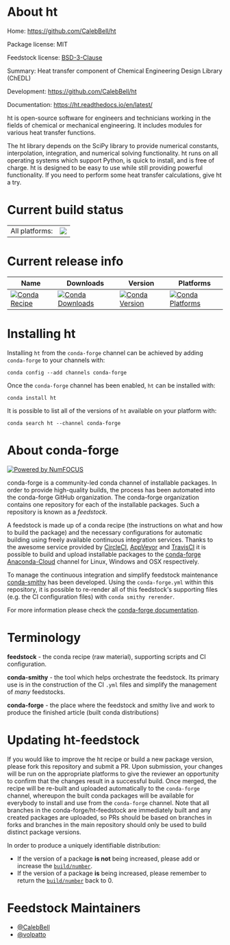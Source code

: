 About ht
========

Home: https://github.com/CalebBell/ht

Package license: MIT

Feedstock license: [BSD-3-Clause](https://github.com/conda-forge/ht-feedstock/blob/master/LICENSE.txt)

Summary: Heat transfer component of Chemical Engineering Design Library (ChEDL)

Development: https://github.com/CalebBell/ht

Documentation: https://ht.readthedocs.io/en/latest/

ht is open-source software for engineers and technicians working in the fields of chemical
or mechanical engineering. It includes modules for various heat transfer functions.

The ht library depends on the SciPy library to provide numerical constants, interpolation, integration,
and numerical solving functionality. ht runs on all operating systems which support Python, is quick to install,
and is free of charge. ht is designed to be easy to use while still providing powerful functionality.
If you need to perform some heat transfer calculations, give ht a try.


Current build status
====================


<table><tr><td>All platforms:</td>
    <td>
      <a href="https://dev.azure.com/conda-forge/feedstock-builds/_build/latest?definitionId=6706&branchName=master">
        <img src="https://dev.azure.com/conda-forge/feedstock-builds/_apis/build/status/ht-feedstock?branchName=master">
      </a>
    </td>
  </tr>
</table>

Current release info
====================

| Name | Downloads | Version | Platforms |
| --- | --- | --- | --- |
| [![Conda Recipe](https://img.shields.io/badge/recipe-ht-green.svg)](https://anaconda.org/conda-forge/ht) | [![Conda Downloads](https://img.shields.io/conda/dn/conda-forge/ht.svg)](https://anaconda.org/conda-forge/ht) | [![Conda Version](https://img.shields.io/conda/vn/conda-forge/ht.svg)](https://anaconda.org/conda-forge/ht) | [![Conda Platforms](https://img.shields.io/conda/pn/conda-forge/ht.svg)](https://anaconda.org/conda-forge/ht) |

Installing ht
=============

Installing `ht` from the `conda-forge` channel can be achieved by adding `conda-forge` to your channels with:

```
conda config --add channels conda-forge
```

Once the `conda-forge` channel has been enabled, `ht` can be installed with:

```
conda install ht
```

It is possible to list all of the versions of `ht` available on your platform with:

```
conda search ht --channel conda-forge
```


About conda-forge
=================

[![Powered by NumFOCUS](https://img.shields.io/badge/powered%20by-NumFOCUS-orange.svg?style=flat&colorA=E1523D&colorB=007D8A)](http://numfocus.org)

conda-forge is a community-led conda channel of installable packages.
In order to provide high-quality builds, the process has been automated into the
conda-forge GitHub organization. The conda-forge organization contains one repository
for each of the installable packages. Such a repository is known as a *feedstock*.

A feedstock is made up of a conda recipe (the instructions on what and how to build
the package) and the necessary configurations for automatic building using freely
available continuous integration services. Thanks to the awesome service provided by
[CircleCI](https://circleci.com/), [AppVeyor](https://www.appveyor.com/)
and [TravisCI](https://travis-ci.com/) it is possible to build and upload installable
packages to the [conda-forge](https://anaconda.org/conda-forge)
[Anaconda-Cloud](https://anaconda.org/) channel for Linux, Windows and OSX respectively.

To manage the continuous integration and simplify feedstock maintenance
[conda-smithy](https://github.com/conda-forge/conda-smithy) has been developed.
Using the ``conda-forge.yml`` within this repository, it is possible to re-render all of
this feedstock's supporting files (e.g. the CI configuration files) with ``conda smithy rerender``.

For more information please check the [conda-forge documentation](https://conda-forge.org/docs/).

Terminology
===========

**feedstock** - the conda recipe (raw material), supporting scripts and CI configuration.

**conda-smithy** - the tool which helps orchestrate the feedstock.
                   Its primary use is in the construction of the CI ``.yml`` files
                   and simplify the management of *many* feedstocks.

**conda-forge** - the place where the feedstock and smithy live and work to
                  produce the finished article (built conda distributions)


Updating ht-feedstock
=====================

If you would like to improve the ht recipe or build a new
package version, please fork this repository and submit a PR. Upon submission,
your changes will be run on the appropriate platforms to give the reviewer an
opportunity to confirm that the changes result in a successful build. Once
merged, the recipe will be re-built and uploaded automatically to the
`conda-forge` channel, whereupon the built conda packages will be available for
everybody to install and use from the `conda-forge` channel.
Note that all branches in the conda-forge/ht-feedstock are
immediately built and any created packages are uploaded, so PRs should be based
on branches in forks and branches in the main repository should only be used to
build distinct package versions.

In order to produce a uniquely identifiable distribution:
 * If the version of a package **is not** being increased, please add or increase
   the [``build/number``](https://docs.conda.io/projects/conda-build/en/latest/resources/define-metadata.html#build-number-and-string).
 * If the version of a package **is** being increased, please remember to return
   the [``build/number``](https://docs.conda.io/projects/conda-build/en/latest/resources/define-metadata.html#build-number-and-string)
   back to 0.

Feedstock Maintainers
=====================

* [@CalebBell](https://github.com/CalebBell/)
* [@volpatto](https://github.com/volpatto/)

